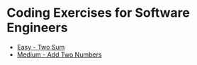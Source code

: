 # Coding Exercises for Software Engineers

* [Easy - Two Sum](https://leetcode.com/problems/two-sum/)
* [Medium - Add Two Numbers](https://leetcode.com/problems/add-two-numbers/)
